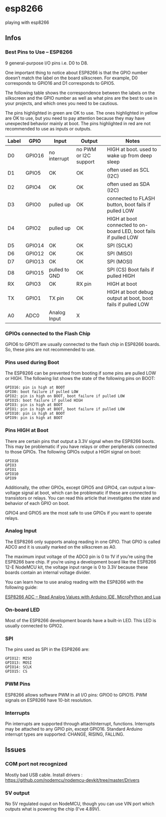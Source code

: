 # esp8266
playing with esp8266

## Infos

### Best Pins to Use – ESP8266

9 general-purpose I/O pins i.e. D0 to D8.

One important thing to notice about ESP8266 is that the GPIO number doesn’t match the label on the board silkscreen. For example, D0 corresponds to GPIO16 and D1 corresponds to GPIO5.

The following table shows the correspondence between the labels on the silkscreen and the GPIO number as well as what pins are the best to use in your projects, and which ones you need to be cautious.

The pins highlighted in green are OK to use. The ones highlighted in yellow are OK to use, but you need to pay attention because they may have unexpected behavior mainly at boot. The pins highlighted in red are not recommended to use as inputs or outputs. 

| Label	| GPIO		| Input			| Output	| Notes |
|-------|-----------|---------------|----|-----|
| D0	| GPIO16	| no interrupt	| no PWM or I2C support	| HIGH at boot. used to wake up from deep sleep |
| D1	| GPIO5		| OK			| OK		| often used as SCL (I2C) |
| D2	| GPIO4		| OK			| OK		| often used as SDA (I2C) |
| D3	| GPIO0		| pulled up		| OK		| connected to FLASH button, boot fails if pulled LOW |
| D4	| GPIO2		| pulled up		| OK		| HIGH at boot connected to on-board LED, boot fails if pulled LOW |
| D5	| GPIO14	| OK			| OK		| SPI (SCLK) |
| D6	| GPIO12	| OK			| OK		| SPI (MISO) |
| D7	| GPIO13	| OK			| OK		| SPI (MOSI) |
| D8	| GPIO15	| pulled to GND	| OK		| SPI (CS) Boot fails if pulled HIGH |
| RX	| GPIO3		| OK			| RX pin	| HIGH at boot |
| TX	| GPIO1		| TX pin		| OK		| HIGH at boot debug output at boot, boot fails if pulled LOW |
| A0	| ADC0		| Analog Input	| X|  		|


### GPIOs connected to the Flash Chip

GPIO6 to GPIO11 are usually connected to the flash chip in ESP8266 boards. So, these pins are not recommended to use. 


### Pins used during Boot

The ESP8266 can be prevented from booting if some pins are pulled LOW or HIGH. The following list shows the state of the following pins on BOOT:

    GPIO16: pin is high at BOOT
    GPIO0: boot failure if pulled LOW
    GPIO2: pin is high on BOOT, boot failure if pulled LOW
    GPIO15: boot failure if pulled HIGH
    GPIO3: pin is high at BOOT
    GPIO1: pin is high at BOOT, boot failure if pulled LOW
    GPIO10: pin is high at BOOT
    GPIO9: pin is high at BOOT


### Pins HIGH at Boot

There are certain pins that output a 3.3V signal when the ESP8266 boots. This may be problematic if you have relays or other peripherals connected to those GPIOs. The following GPIOs output a HIGH signal on boot:

    GPIO16
    GPIO3
    GPIO1
    GPIO10
    GPIO9

Additionally, the other GPIOs, except GPIO5 and GPIO4, can output a low-voltage signal at boot, which can be problematic if these are connected to transistors or relays. You can read this article that investigates the state and behavior of each GPIO on boot.

GPIO4 and GPIO5 are the most safe to use GPIOs if you want to operate relays.


### Analog Input

The ESP8266 only supports analog reading in one GPIO. That GPIO is called ADC0 and it is usually marked on the silkscreen as A0.

The maximum input voltage of the ADC0 pin is 0 to 1V if you’re using the ESP8266 bare chip. If you’re using a development board like the ESP8266 12-E NodeMCU kit, the voltage input range is 0 to 3.3V because these boards contain an internal voltage divider.

You can learn how to use analog reading with the ESP8266 with the following guide:

[ESP8266 ADC – Read Analog Values with Arduino IDE, MicroPython and Lua](https://randomnerdtutorials.com/esp8266-adc-reading-analog-values-with-nodemcu/)


### On-board LED

Most of the ESP8266 development boards have a built-in LED. This LED is usually connected to GPIO2.


### SPI

The pins used as SPI in the ESP8266 are:

    GPIO12: MISO
    GPIO13: MOSI
    GPIO14: SCLK
    GPIO15: CS


### PWM Pins

ESP8266 allows software PWM in all I/O pins: GPIO0 to GPIO15. PWM signals on ESP8266 have 10-bit resolution.


### Interrupts

Pin interrupts are supported through attachInterrupt, functions. 
Interrupts may be attached to any GPIO pin, except GPIO16. 
Standard Arduino interrupt types are supported: CHANGE, RISING, FALLING.

## Issues

### COM port not recognized

Mostly bad USB cable.
Install drivers : https://github.com/nodemcu/nodemcu-devkit/tree/master/Drivers

### 5V output

No 5V regulated ouput on NodeMCU, though you can use VIN port which outputs what is powering the chip (I've 4.89V).
